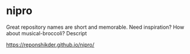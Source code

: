 # nipro
Great repository names are short and memorable. Need inspiration? How about musical-broccoli?  Descript


https://reponshikder.github.io/nipro/
